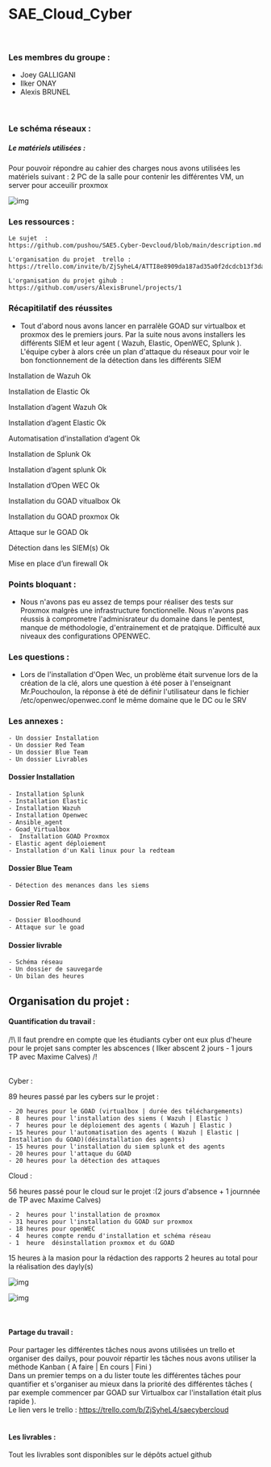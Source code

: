 # SAE_Cloud_Cyber
<br>

### Les membres du groupe : <br>
- Joey GALLIGANI<br>
- Ilker ONAY<br>
- Alexis BRUNEL<br>

<br>


### Le schéma réseaux : 


##### Le matériels utilisées :

Pour pouvoir répondre au cahier des charges nous avons utilisées les matériels suivant : 
2 PC de la salle pour contenir les différentes VM, un server pour acceuilir proxmox <br>

![img](Livrables/schema_reseaux/schema-reseau.png)



### Les ressources : 
    
    Le sujet  :  
    https://github.com/pushou/SAE5.Cyber-Devcloud/blob/main/description.md

    L'organisation du projet  trello :
    https://trello.com/invite/b/ZjSyheL4/ATTI8e8909da187ad35a0f2dcdcb13f3da923A1C2DF6/saecybercloud

    L'organisation du projet gihub :
    https://github.com/users/AlexisBrunel/projects/1

### Récapitilatif des réussites

 - Tout d'abord nous avons lancer en parralèle GOAD sur virtualbox et proxmox des le premiers jours. Par la suite nous avons installers les différents SIEM et leur agent ( Wazuh, Elastic, OpenWEC, Splunk ).
L'équipe cyber à alors crée un plan d'attaque du réseaux pour voir le bon fonctionnement de la détection dans les différents SIEM 


Installation de Wazuh	                Ok
<br/>

Installation de Elastic                	Ok 
<br/>

Installation d’agent Wazuh            	Ok 
<br/>

Installation d’agent Elastic	        Ok 
<br/>

Automatisation d’installation d’agent	Ok 
<br/>

Installation de Splunk                	Ok 
<br/>

Installation d’agent splunk	            Ok 
<br/>

Installation d’Open WEC                	Ok 
<br/>

Installation du GOAD vitualbox	        Ok 
<br/>

Installation du GOAD proxmox	        Ok 
<br/>

Attaque sur le GOAD	                    Ok 
<br/>

Détection dans les SIEM(s)             	Ok 
<br/>

Mise en place d’un firewall 	        Ok 

###  Points bloquant : 

 - Nous n'avons pas eu assez de temps pour réaliser des tests sur Proxmox malgrès une infrastructure fonctionnelle.
Nous n'avons pas réussis à comprometre l'adminisrateur du domaine dans le pentest, manque de méthodologie, d'entrainement et de pratqique.
Difficulté aux niveaux des configurations OPENWEC.


###  Les questions :

 - Lors de l'installation d'Open Wec, un problème était survenue lors de la création de la clé, alors une question à été poser à l'enseignant Mr.Pouchoulon, la réponse à été de définir l'utilisateur dans le fichier /etc/openwec/openwec.conf le même domaine que le DC ou le SRV




### Les annexes : 
    - Un dossier Installation 
    - Un dossier Red Team 
    - Un dossier Blue Team 
    - Un dossier Livrables 

#### Dossier Installation 
    - Installation Splunk
    - Installation Elastic
    - Installation Wazuh
    - Installation Openwec
    - Ansible_agent
    - Goad_Virtualbox
    -  Installation GOAD Proxmox
    - Elastic agent déploiement 
    - Installation d'un Kali linux pour la redteam
    
#### Dossier Blue Team 
    - Détection des menances dans les siems 
#### Dossier Red Team 
    - Dossier Bloodhound
    - Attaque sur le goad
    
#### Dossier livrable 
    - Schéma réseau 
    - Un dossier de sauvegarde
    - Un bilan des heures 

## Organisation du projet  : 

#### Quantification du travail :


/!\    Il faut prendre en compte que les étudiants cyber ont eux plus d'heure pour le projet sans compter les abscences ( Ilker abscent 2 jours - 1 jours TP avec Maxime Calves)    /!\
<br>

Cyber  : 

89 heures passé par les cybers sur le projet : 

    - 20 heures pour le GOAD (virtualbox | durée des téléchargements)
    - 8  heures pour l'installation des siems ( Wazuh | Elastic )
    - 7  heures pour le déploiement des agents ( Wazuh | Elastic )
    - 15 heures pour l'automatisation des agents ( Wazuh | Elastic | Installation du GOAD)(désinstallation des agents)
    - 15 heures pour l'installation du siem splunk et des agents 
    - 20 heures pour l'attaque du GOAD
    - 20 heures pour la détection des attaques



Cloud : 

56 heures passé pour le cloud sur le projet :(2 jours d'absence + 1 journnée de TP avec Maxime Calves)

    - 2  heures pour l'installation de proxmox
    - 31 heures pour l'installation du GOAD sur proxmox
    - 18 heures pour openWEC
    - 4  heures compte rendu d'installation et schéma réseau
    - 1  heure  désinstallation proxmox et du GOAD 


15 heures à la masion pour la rédaction des rapports 
2 heures au total pour la réalisation  des dayly(s)


![img](Livrables/image_synthese/camembert.png)

![img](Livrables/image_synthese/timeline.png)

<br>

#### Partage du travail :
Pour partager les différentes tâches nous avons utilisées un trello et organiser des dailys, pour pouvoir répartir les tâches nous avons utiliser la méthode Kanban ( A faire | En cours | Fini )
<br>
Dans un premier temps on a du lister toute les différentes tâches pour quantifier et s'organiser au mieux dans la priorité des différentes tâches ( par exemple commencer par GOAD sur Virtualbox car l'installation était plus rapide ).
<br>
Le lien vers le trello : https://trello.com/b/ZjSyheL4/saecybercloud
<br>
<br>


#### Les livrables :
Tout les livrables sont disponibles sur le dépôts actuel github
